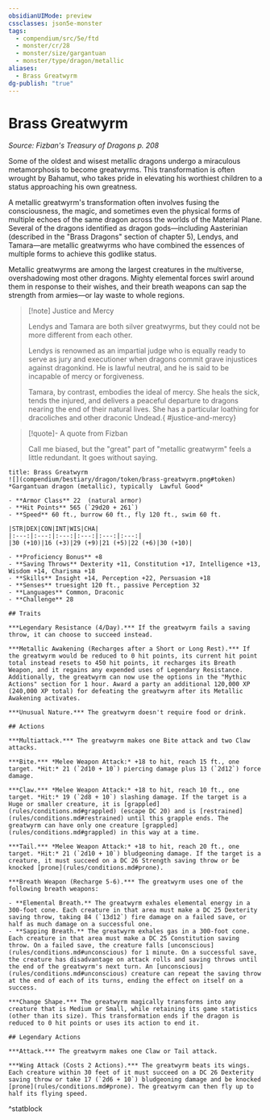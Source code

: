 ```yaml
---
obsidianUIMode: preview
cssclasses: json5e-monster
tags:
  - compendium/src/5e/ftd
  - monster/cr/28
  - monster/size/gargantuan
  - monster/type/dragon/metallic
aliases:
  - Brass Greatwyrm
dg-publish: "true"
---
```

# Brass Greatwyrm
*Source: Fizban's Treasury of Dragons p. 208*  

Some of the oldest and wisest metallic dragons undergo a miraculous metamorphosis to become greatwyrms. This transformation is often wrought by Bahamut, who takes pride in elevating his worthiest children to a status approaching his own greatness.

A metallic greatwyrm's transformation often involves fusing the consciousness, the magic, and sometimes even the physical forms of multiple echoes of the same dragon across the worlds of the Material Plane. Several of the dragons identified as dragon gods—including Aasterinian (described in the "Brass Dragons" section of chapter 5), Lendys, and Tamara—are metallic greatwyrms who have combined the essences of multiple forms to achieve this godlike status.

Metallic greatwyrms are among the largest creatures in the multiverse, overshadowing most other dragons. Mighty elemental forces swirl around them in response to their wishes, and their breath weapons can sap the strength from armies—or lay waste to whole regions.

> [!note] Justice and Mercy
> 
> Lendys and Tamara are both silver greatwyrms, but they could not be more different from each other.
> 
> Lendys is renowned as an impartial judge who is equally ready to serve as jury and executioner when dragons commit grave injustices against dragonkind. He is lawful neutral, and he is said to be incapable of mercy or forgiveness.
> 
> Tamara, by contrast, embodies the ideal of mercy. She heals the sick, tends the injured, and delivers a peaceful departure to dragons nearing the end of their natural lives. She has a particular loathing for dracoliches and other draconic Undead.{ #justice-and-mercy}


> [!quote]- A quote from Fizban  
> 
> Call me biased, but the "great" part of "metallic greatwyrm" feels a little redundant. It goes without saying.


```ad-statblock
title: Brass Greatwyrm
![](compendium/bestiary/dragon/token/brass-greatwyrm.png#token)
*Gargantuan dragon (metallic), typically  Lawful Good*

- **Armor Class** 22  (natural armor)
- **Hit Points** 565 (`29d20 + 261`)
- **Speed** 60 ft., burrow 60 ft., fly 120 ft., swim 60 ft.

|STR|DEX|CON|INT|WIS|CHA|
|:---:|:---:|:---:|:---:|:---:|:---:|
|30 (+10)|16 (+3)|29 (+9)|21 (+5)|22 (+6)|30 (+10)|

- **Proficiency Bonus** +8
- **Saving Throws** Dexterity +11, Constitution +17, Intelligence +13, Wisdom +14, Charisma +18
- **Skills** Insight +14, Perception +22, Persuasion +18
- **Senses** truesight 120 ft., passive Perception 32
- **Languages** Common, Draconic
- **Challenge** 28

## Traits

***Legendary Resistance (4/Day).*** If the greatwyrm fails a saving throw, it can choose to succeed instead.

***Metallic Awakening (Recharges after a Short or Long Rest).*** If the greatwyrm would be reduced to 0 hit points, its current hit point total instead resets to 450 hit points, it recharges its Breath Weapon, and it regains any expended uses of Legendary Resistance. Additionally, the greatwyrm can now use the options in the "Mythic Actions" section for 1 hour. Award a party an additional 120,000 XP (240,000 XP total) for defeating the greatwyrm after its Metallic Awakening activates.

***Unusual Nature.*** The greatwyrm doesn't require food or drink.

## Actions

***Multiattack.*** The greatwyrm makes one Bite attack and two Claw attacks.

***Bite.*** *Melee Weapon Attack:* +18 to hit, reach 15 ft., one target. *Hit:* 21 (`2d10 + 10`) piercing damage plus 13 (`2d12`) force damage.

***Claw.*** *Melee Weapon Attack:* +18 to hit, reach 10 ft., one target. *Hit:* 19 (`2d8 + 10`) slashing damage. If the target is a Huge or smaller creature, it is [grappled](rules/conditions.md#grappled) (escape DC 20) and is [restrained](rules/conditions.md#restrained) until this grapple ends. The greatwyrm can have only one creature [grappled](rules/conditions.md#grappled) in this way at a time.

***Tail.*** *Melee Weapon Attack:* +18 to hit, reach 20 ft., one target. *Hit:* 21 (`2d10 + 10`) bludgeoning damage. If the target is a creature, it must succeed on a DC 26 Strength saving throw or be knocked [prone](rules/conditions.md#prone).

***Breath Weapon (Recharge 5-6).*** The greatwyrm uses one of the following breath weapons:

- **Elemental Breath.** The greatwyrm exhales elemental energy in a 300-foot cone. Each creature in that area must make a DC 25 Dexterity saving throw, taking 84 (`13d12`) fire damage on a failed save, or half as much damage on a successful one.  
- **Sapping Breath.** The greatwyrm exhales gas in a 300-foot cone. Each creature in that area must make a DC 25 Constitution saving throw. On a failed save, the creature falls [unconscious](rules/conditions.md#unconscious) for 1 minute. On a successful save, the creature has disadvantage on attack rolls and saving throws until the end of the greatwyrm's next turn. An [unconscious](rules/conditions.md#unconscious) creature can repeat the saving throw at the end of each of its turns, ending the effect on itself on a success.  

***Change Shape.*** The greatwyrm magically transforms into any creature that is Medium or Small, while retaining its game statistics (other than its size). This transformation ends if the dragon is reduced to 0 hit points or uses its action to end it.

## Legendary Actions

***Attack.*** The greatwyrm makes one Claw or Tail attack.

***Wing Attack (Costs 2 Actions).*** The greatwyrm beats its wings. Each creature within 30 feet of it must succeed on a DC 26 Dexterity saving throw or take 17 (`2d6 + 10`) bludgeoning damage and be knocked [prone](rules/conditions.md#prone). The greatwyrm can then fly up to half its flying speed.
```
^statblock